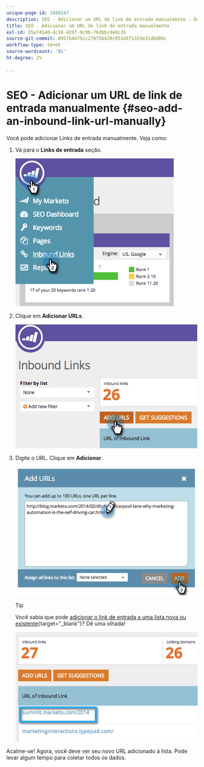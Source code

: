 ```yaml
---
unique-page-id: 2949247
description: SEO - Adicionar um URL de link de entrada manualmente - Documentos do Marketo - Documentação do produto
title: SEO - Adicionar um URL de link de entrada manualmente
exl-id: 55a74540-4c18-429f-9c9b-76dbbcde0c35
source-git-commit: 0957b4475cc27075b428c9514971353e31d0d89c
workflow-type: tm+mt
source-wordcount: '91'
ht-degree: 2%

---
```


# SEO - Adicionar um URL de link de entrada manualmente {#seo-add-an-inbound-link-url-manually}

Você pode adicionar Links de entrada manualmente. Veja como:

1. Vá para o **Links de entrada** seção.

   ![](assets/image2014-9-18-13-3a40-3a3.png)

1. Clique em **Adicionar URLs**.

   ![](assets/image2014-9-18-13-3a40-3a8.png)

1. Digite o URL. Clique em **Adicionar**.

   ![](assets/image2014-9-18-13-3a40-3a32.png)

   >[!TIP]
   >
   >Você sabia que pode [adicionar o link de entrada a uma lista nova ou existente](/help/marketo/product-docs/additional-apps/seo/understanding-seo/seo-managing-lists.md){target=&quot;_blank&quot;}? Dê uma olhada!

   ![](assets/image2014-9-18-13-3a41-3a14.png)

Acalme-se! Agora, você deve ver seu novo URL adicionado à lista. Pode levar algum tempo para coletar todos os dados.
